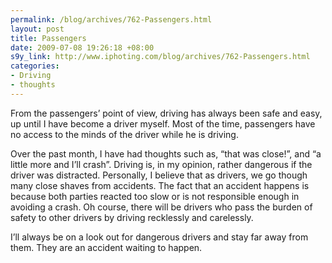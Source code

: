 ```yaml
--- 
permalink: /blog/archives/762-Passengers.html
layout: post
title: Passengers
date: 2009-07-08 19:26:18 +08:00
s9y_link: http://www.iphoting.com/blog/archives/762-Passengers.html
categories: 
- Driving
- thoughts
---
```

<p class="whiteline"><p>From the passengers&#8217; point of view, driving has always been safe and easy, up until I have become a driver myself. Most of the time, passengers have no access to the minds of the driver while he is driving.</p>
</p><p class="whiteline"><p>Over the past month, I have had thoughts such as, &#8220;that was close!&#8221;, and &#8220;a little more and I&#8217;ll crash&#8221;. Driving is, in my opinion, rather dangerous if the driver was distracted. Personally, I believe that as drivers, we go though many close shaves from accidents. The fact that an accident happens is because both parties reacted too slow or is not responsible enough in avoiding a crash. Oh course, there will be drivers who pass the burden of safety to other drivers by driving recklessly and carelessly.</p>
</p><p class="break"><p>I&#8217;ll always be on a look out for dangerous drivers and stay far away from them. They are an accident waiting to happen.</p></p>
